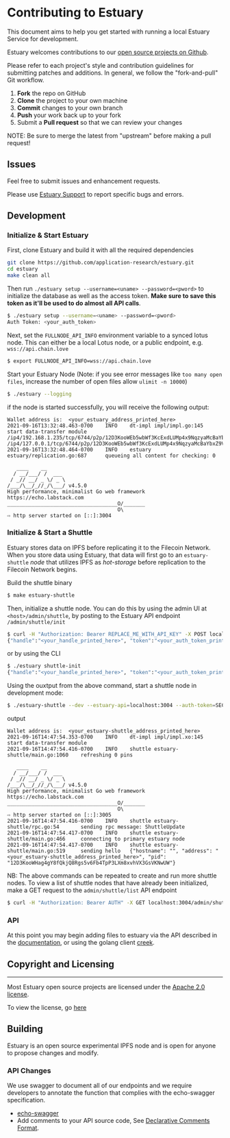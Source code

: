 # Contributing to Estuary

This document aims to help you get started with running a local Estuary Service for development.

Estuary welcomes contributions to our [open source projects on Github](https://github.com/application-research).

Please refer to each project's style and contribution guidelines for submitting patches and additions. In general, we follow the "fork-and-pull" Git workflow.

 1. **Fork** the repo on GitHub
 2. **Clone** the project to your own machine
 3. **Commit** changes to your own branch
 4. **Push** your work back up to your fork
 5. Submit a **Pull request** so that we can review your changes

NOTE: Be sure to merge the latest from "upstream" before making a pull request!
## Issues

Feel free to submit issues and enhancement requests.

Please use [Estuary Support](https://docs.estuary.tech/feedback) to report specific bugs and errors.

## Development

### Initialize & Start Estuary

First, clone Estuary and build it with all the required dependencies
```bash
git clone https://github.com/application-research/estuary.git
cd estuary
make clean all
```

Then run `./estuary setup --username=<uname> --password=<pword>` to initialize the database as well as the access token. **Make sure to save this token as it'll be used to do almost all API calls**.
```bash
$ ./estuary setup --username=<uname> --password=<pword>
Auth Token: <your_auth_token>
```

Next, set the `FULLNODE_API_INFO` environment variable to a synced lotus node. This can either be a local Lotus node, or a public endpoint, e.g. `wss://api.chain.love`
```bash
$ export FULLNODE_API_INFO=wss://api.chain.love
```

Start your Estuary Node (Note: if you see error messages like `too many open files`, increase the number of open files allow `ulimit -n 10000`)
```bash
$ ./estuary --logging
```

if the node is started successfully, you will receive the following output:
```
Wallet address is:  <your_estuary_address_printed_here>
2021-09-16T13:32:48.463-0700    INFO    dt-impl impl/impl.go:145        start data-transfer module
/ip4/192.168.1.235/tcp/6744/p2p/12D3KooWEb5wbWf3KcExdLUMp4x9NqzyaMcBaYbxZ9V6RUNwvpX8
/ip4/127.0.0.1/tcp/6744/p2p/12D3KooWEb5wbWf3KcExdLUMp4x9NqzyaMcBaYbxZ9V6RUNwvpX8
2021-09-16T13:32:48.464-0700    INFO    estuary estuary/replication.go:687      queueing all content for checking: 0

   ____    __
  / __/___/ /  ___
 / _// __/ _ \/ _ \
/___/\__/_//_/\___/ v4.5.0
High performance, minimalist Go web framework
https://echo.labstack.com
____________________________________O/_______
                                    O\
⇨ http server started on [::]:3004
```

### Initialize & Start a Shuttle

Estuary stores data on IPFS before replicating it to the Filecoin Network. When you store data using Estuary, that data will first go to an `estuary-shuttle` *node* that utilizes IPFS as *hot-storage* before replication to the Filecoin Network begins.

Build the shuttle binary
```bash
$ make estuary-shuttle
```

Then, initialize a shuttle node. You can do this by using the admin UI at `<host>/admin/shuttle`, by posting to the Estuary API endpoint `/admin/shuttle/init` 
```bash
$ curl -H "Authorization: Bearer REPLACE_ME_WITH_API_KEY" -X POST localhost:3004/admin/shuttle/init
{"handle":"<your_handle_printed_here>", "token":"<your_auth_token_printed_here>"}
```

or by using the CLI 
```bash 
$ ./estuary shuttle-init
{"handle":"<your_handle_printed_here>", "token":"<your_auth_token_printed_here>"}
```

Using the ouxtput from the above command, start a shuttle node in development mode: 
```bash
$ ./estuary-shuttle --dev --estuary-api=localhost:3004 --auth-token=SECRETfd17213b-48ad-4937-8d70-3946855920a2SECRET --handle=SHUTTLEd55cd9ee-7ad7-4978-b7f0-2b36f0fdfeffHANDLE --logging --host=localhost:3005
```
output
```
Wallet address is:  <your_estuary-shuttle_address_printed_here>
2021-09-16T14:47:54.353-0700    INFO    dt-impl impl/impl.xo:145        start data-transfer module
2021-09-16T14:47:54.416-0700    INFO    shuttle estuary-shuttle/main.go:1060    refreshing 0 pins

   ____    __
  / __/___/ /  ___
 / _// __/ _ \/ _ \
/___/\__/_//_/\___/ v4.5.0
High performance, minimalist Go web framework
https://echo.labstack.com
____________________________________O/_______
                                    O\
⇨ http server started on [::]:3005
2021-09-16T14:47:54.416-0700    INFO    shuttle estuary-shuttle/rpc.go:54       sending rpc message: ShuttleUpdate
2021-09-16T14:47:54.417-0700    INFO    shuttle estuary-shuttle/main.go:466     connecting to primary estuary node
2021-09-16T14:47:54.417-0700    INFO    shuttle estuary-shuttle/main.go:519     sending hello   {"hostname": "", "address": "<your_estuary-shuttle_address_printed_here>", "pid": "12D3KooWHag4gY8fQkjQ8Rgs5v6Fb4TpP3LXm8xvhVX3GsVKNwUW"}
```

NB: The above commands can be repeated to create and run more shuttle nodes. 
To view a list of shuttle nodes that have already been initialized, make a GET request to the `admin/shuttle/list` API endpoint 
```bash
$ curl -H "Authorization: Bearer AUTH" -X GET localhost:3004/admin/shuttle/list 
```

### API

At this point you may begin adding files to estuary via the API described in the [documentation](https://docs.estuary.tech/api-content-add), or using the golang client [creek](https://github.com/iand/creek).

## Copyright and Licensing
-----------------------

Most Estuary open source projects are licensed under the [Apache 2.0 license](http://www.apache.org/licenses/LICENSE-2.0).

To view the license, go [here](LICENSE.md)

## Building

Estuary is an open source experimental IPFS node and is open for anyone to propose changes and modify. 

### API Changes
We use swagger to document all of our endpoints and we require developers to annotate the function that complies with the echo-swagger specification. 

- [echo-swagger](https://github.com/swaggo/echo-swagger)
- Add comments to your API source code, See [Declarative Comments Format](https://github.com/swaggo/swag#declarative-comments-format).
